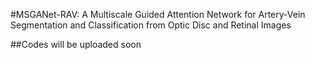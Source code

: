 #MSGANet-RAV: A Multiscale Guided Attention Network for Artery-Vein Segmentation and Classification from Optic Disc and Retinal Images

##Codes will be uploaded soon
